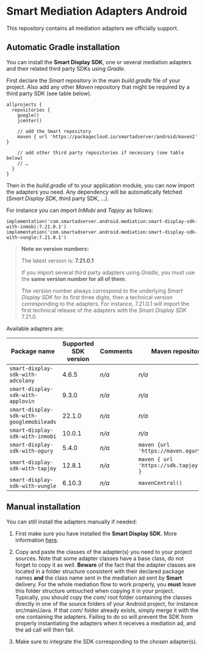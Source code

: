 # Smart Mediation Adapters Android

This repository contains all mediation adapters we officially support.

## Automatic Gradle installation

You can install the __Smart Display SDK__, one or several mediation adapters and their related third party SDKs using _Gradle_.

First declare the _Smart_ repository in the main _build.gradle_ file of your project. Also add any other _Maven_ repository that might be required by a third party SDK (see table below).

    allprojects {
      repositories {
        google()
        jcenter()

        // add the Smart repository
        maven { url 'https://packagecloud.io/smartadserver/android/maven2' }

        // add other third party repositories if necessary (see table below)
        // …
      }
    }

Then in the _build.gradle_ of to your application module, you can now import the adapters you need. Any dependency will be automatically fetched (_Smart Display SDK_, third party SDK, …).

For instance you can import _InMobi_ and _Tapjoy_ as follows:

    implementation('com.smartadserver.android.mediation:smart-display-sdk-with-inmobi:7.21.0.1')
    implementation('com.smartadserver.android.mediation:smart-display-sdk-with-vungle:7.21.0.1')

> **Note on version numbers:**
>
> The latest version is: **7.21.0.1**
>
> If you import several third party adapters using _Gradle_, you must use the **same version number for all of them**.
>
> The version number always correspond to the underlying _Smart Display SDK_ for its first three digits, then a technical version corresponding to the adapters.
> For instance, 7.21.0.1 will import the first technical release of the adapters with the _Smart Display SDK_ 7.21.0.

Available adapters are:

| Package name | Supported SDK version | Comments | Maven repository |
| ------------ | --------------------- | -------- | ---------------- |
| ```smart-display-sdk-with-adcolony``` | 4.6.5 | _n/a_ | _n/a_ |
| ```smart-display-sdk-with-applovin``` | 9.3.0 | _n/a_ | _n/a_ |
| ```smart-display-sdk-with-googlemobileads``` | 22.1.0 | _n/a_ | _n/a_ |
| ```smart-display-sdk-with-inmobi``` | 10.0.1 | _n/a_ | _n/a_ |
| ```smart-display-sdk-with-ogury``` | 5.4.0 | _n/a_ | ```maven {url 'https://maven.ogury.co'}``` |
| ```smart-display-sdk-with-tapjoy``` | 12.8.1 | _n/a_ | ```maven { url 'https://sdk.tapjoy.com/' }``` |
| ```smart-display-sdk-with-vungle``` | 6.10.3 | _n/a_ | ```mavenCentral()``` |

## Manual installation

You can still install the adapters manually if needed:

1. First make sure you have installed the __Smart Display SDK__. More information [here](http://documentation.smartadserver.com/DisplaySDK/android/gettingstarted.html).

2. Copy and paste the classes of the adapter(s) you need to your project sources. Note that some adapter classes have a base class, do not forget to copy it as well. __Beware__ of the fact that the adapter classes are located in a folder structure consistent with their declared package names __and__ the class name sent in the mediation ad sent by __Smart__ delivery. For the whole mediation flow to work properly, you __must__ leave this folder structure untouched when copying it in your project. Typically, you should copy the com/ root folder containing the classes directly in one of the source folders of your Android project, for instance src/main/Java. If that com/ folder already exists, simply merge it with the one containing the adapters. Failing to do so will prevent the SDK from properly instantiating the adapters when it receives a mediation ad, and the ad call will then fail.

3. Make sure to integrate the SDK corresponding to the chosen adapter(s).
